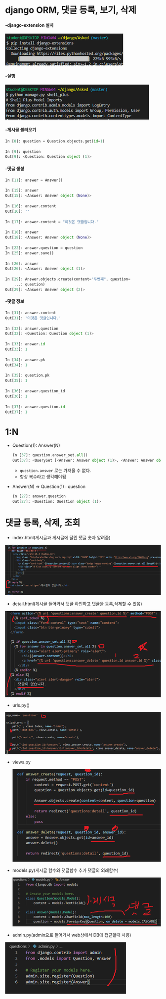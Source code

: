 # django ORM, 댓글 등록, 보기, 삭제

#### -django-extension 설치

![5](assets/5.png)

#### -실행

![6](assets/6.png)

#### -게시물 불러오기

```python
In [8]: question = Question.objects.get(id=1)

In [9]: question
Out[9]: <Question: Question object (1)>
```



#### -댓글 생성

```python
In [11]: answer = Answer()
    
In [15]: answer
Out[15]: <Answer: Answer object (None)>

In [16]: answer.content
Out[16]: ''

In [17]: answer.content = "이것은 댓글입니다."

In [18]: answer
Out[18]: <Answer: Answer object (None)>

In [22]: answer.question = question
In [25]: answer.save()
    
In [26]: answer
Out[26]: <Answer: Answer object (1)>

In [29]: Answer.objects.create(content="두번째", question=
    ...: question)
Out[29]: <Answer: Answer object (2)>
```



#### -댓글 정보

```python
In [31]: answer.content
Out[31]: '이것은 댓글입니다.'

In [32]: answer.question
Out[32]: <Question: Question object (1)>
        
In [33]: answer.id
Out[33]: 1

In [34]: answer.pk
Out[34]: 1

In [35]: question.pk
Out[35]: 1
    
In [36]: answer.question_id
Out[36]: 1

In [37]: answer.question.id
Out[37]: 1
```





# 1:N

- Question(1): Answer(N)

  ```python
  In [37]: question.answer_set.all()
  Out[37]: <QuerySet [<Answer: Answer object (1)>, <Answer: Answer object (2)>, <Answer: Answer object (3)>]>
  ```

  - ```question.answer``` 로는 가져올 수 없다.
  - 항상 복수라고 생각해야됨

- Answer(N) => Question(1) : question

  ```python
  In [27]: answer.question
  Out[27]: <Question: Question object (1)>
  ```




# 댓글 등록, 삭제, 조회

- index.html(게시글과 게시글에 달린 댓글 숫자 알려줌)

![7](assets/7.png)

- detail.html(게시글 들어와서 댓글 확인하고 댓글을 등록,삭제할 수 있음)

![8](assets/8.png)

- urls.py()

![9](assets/9-1570437442801.png)

- views.py

  ![10](assets/10.png)

- models.py(게시글 함수와 댓글함수 추가 댓글의 외래함수)

  ![11](assets/11.png)

- admin.py(admin으로 들어가서 web상에서 DB에 접근할때 사용)

![12](assets/12-1570438967706.png)